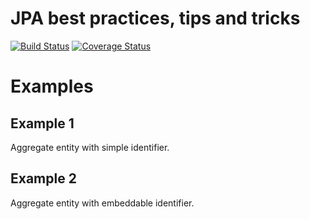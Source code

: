 # JPA best practices, tips and tricks

[![Build Status](https://travis-ci.org/mkuthan/design-jpa.png)](https://travis-ci.org/mkuthan/design-jpa) [![Coverage Status](https://coveralls.io/repos/mkuthan/design-jpa/badge.png)](https://coveralls.io/r/mkuthan/design-jpa)

Examples
========

Example 1
---------

Aggregate entity with simple identifier.

Example 2
---------

Aggregate entity with embeddable identifier. 
